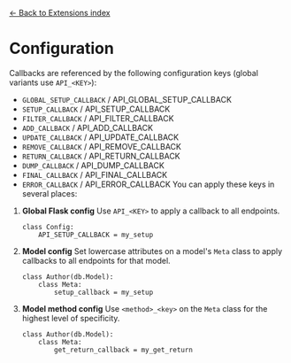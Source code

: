 [← Back to Extensions index](index.md)

# Configuration
Callbacks are referenced by the following configuration keys (global variants
use `API_<KEY>`):
- `GLOBAL_SETUP_CALLBACK` / API_GLOBAL_SETUP_CALLBACK
- `SETUP_CALLBACK` / API_SETUP_CALLBACK
- `FILTER_CALLBACK` / API_FILTER_CALLBACK
- `ADD_CALLBACK` / API_ADD_CALLBACK
- `UPDATE_CALLBACK` / API_UPDATE_CALLBACK
- `REMOVE_CALLBACK` / API_REMOVE_CALLBACK
- `RETURN_CALLBACK` / API_RETURN_CALLBACK
- `DUMP_CALLBACK` / API_DUMP_CALLBACK
- `FINAL_CALLBACK` / API_FINAL_CALLBACK
- `ERROR_CALLBACK` / API_ERROR_CALLBACK
You can apply these keys in several places:
1. **Global Flask config**
    Use `API_<KEY>` to apply a callback to all endpoints.
    ```
    class Config:
        API_SETUP_CALLBACK = my_setup
    ```
2. **Model config**
    Set lowercase attributes on a model's `Meta` class to apply callbacks to
    all endpoints for that model.
    ```
    class Author(db.Model):
        class Meta:
            setup_callback = my_setup
    ```
3. **Model method config**
    Use `<method>_<key>` on the `Meta` class for the highest level of
    specificity.
    ```
    class Author(db.Model):
        class Meta:
            get_return_callback = my_get_return
    ```

